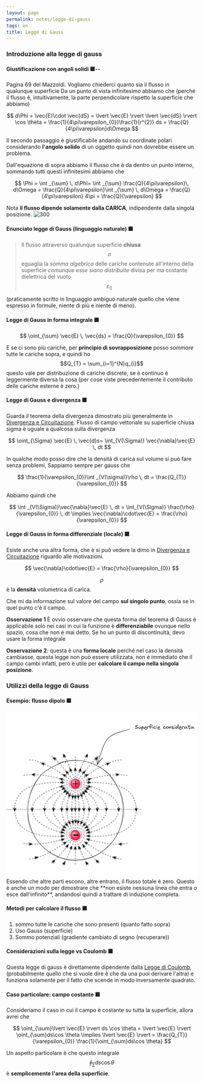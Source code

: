 ```yaml
---
layout: page
permalink: notes/legge-di-gauss
tags: en
title: Legge di Gauss
---
```


### Introduzione alla legge di gauss

#### Giustificazione con angoli solidi 🟨--
Pagina 69 del Mazzoldi.
Vogliamo chiederci quanto sia il flusso in qualunque superficie
Da un punto di vista infinitesimo abbiamo che (perché il flusso è, intuitivamente, la parte perpendicolare rispetto la superficie che abbiamo)

$$
d\Phi = \vec{E}\cdot  \vec{dS} = \lvert \vec{E} \rvert \lvert \vec{dS} \rvert \cos \theta = \frac{1}{4\pi\varepsilon_{0}}\frac{1}{r^{2}} ds = \frac{Q}{4\pi\varepsilon}d\Omega 
$$

Il secondo passaggio è giustificabile andando su coordinate polari considerando **l'angolo solido** di un oggetto quindi non dovrebbe essere un problema.

Dall'equazione di sopra abbiamo il flusso che è da dentro un punto interno, sommando tutti questi infinitesimi abbiamo che

$$
\Phi = \int _{\sum} \, d\Phi= \int _{\sum}  \frac{Q}{4\pi\varepsilon}\, d\Omega =  \frac{Q}{4\pi\varepsilon}\int _{\sum}  \, d\Omega   = \frac{Q}{4\pi\varepsilon} 4\pi = \frac{Q}{\varepsilon}
$$

Nota **il flusso dipende solamente dalla CARICA**, indipendente dalla singola posizione.
![ 300](/notes/campo-elettrico-1696844095493.jpeg-)




#### Enunciato legge di Gauss (linguaggio naturale) 🟩

> Il flusso attraverso qualunque superficie **chiusa** $$\sigma$$ eguaglia la *somma algebrica* delle cariche contenute all'interno della superficie *comunque esse siano distribuite* divisa per ma costante dielettrica del vuoto $$\varepsilon_{0}$$

(praticamente scritto in linguaggio ambiguo naturale quello che viene espresso in formule, niente di più e niente di meno).


#### Legge di Gauss in forma integrale 🟩


$$
\oint_{\sum} \vec{E} \, \vec{ds} = \frac{Q}{\varepsilon_{0}} 
$$


E se ci sono più cariche, per **principio di sovrapposizione** posso *sommare* tutte le cariche sopra, e quindi ho $$Q_{T} = \sum_{i=1}^{N}q_{i}$$ questo vale per distribuzione di cariche discrete, se è continuo è leggermente diversa la cosa (per cose viste precedentemente il contributo delle cariche esterne è zero.)


#### Legge di Gauss e divergenza 🟩
Guarda il teorema della divergenza dimostrato più generalmente in [Divergenza e Circuitazione](/notes/divergenza-e-circuitazione).
Flusso di campo vettoriale su superficie chiusa sigma è  uguale a qualcosa sulla divergenza 


$$
\oint_{\Sigma} \vec{E} \, \vec{d}s= \int_{V(\Sigma)} \vec{\nabla}\vec{E} \, dt 
$$


In qualche modo posso dire che la densità di carica sul volume si può fare senza problemi,
Sappiamo sempre per gauss che 


$$
\frac{1}{\varepsilon_{0}}\int _{V(\sigma)}\rho \, dt = \frac{Q_{T}}{\varepsilon_{0}} 
$$

Abbiamo quindi che 

$$
\int _{V(\Sigma)}\vec{\nabla}\vec{E} \, dt  = \int_{V(\Sigma)} \frac{\rho}{\varepsilon_{0}} \, dt \implies \vec{\nabla}\cdot\vec{E} = \frac{\rho}{\varepsilon_{0}}
$$




#### Legge di Gauss in forma differenziale (locale) 🟩

Esiste anche una altra forma, che è si può vedere la dimo in [Divergenza e Circuitazione](/notes/divergenza-e-circuitazione) riguardo alle motivazioni.

$$
\vec{\nabla}\cdot\vec{E} = \frac{\rho}{\varepsilon_{0}}
$$

$$\rho$$ è la **densità** volumetrica di carica.

Che mi da informazione sul valore del campo **sul singolo punto**, ossia se in quel punto c'è il campo.

**Osservazione 1** È ovvio osservare che questa forma del teorema di Gauss è applicabile solo nei casi in cui la funzione è **differenziabile** ovunque nello spazio, cosa che non è mai detto. Se ho un punto di discontinuità, devo usare la forma integrale

**Osservazione 2**: questa è una **forma locale** perché nel caso la densità cambiasse, questa legge non può essere utilizzata, non è immediato che il campo cambi infatti, però è utile per **calcolare il campo nella singola posizione**.
### Utilizzi della legge di Gauss
#### Esempio: flusso dipolo 🟩
<img src="/images/notes/Campo elettrico-1696844464868.jpeg" alt="Campo elettrico-1696844464868">
Essendo che altre parti escono, altre entrano, il flusso totale è zero.
Questo è anche un modo per dimostrare che **non esiste nessuna linea che entra o esce dall'infinito**, andandosi quindi a trattare di induzione completa.

#### Metodi per calcolare il flusso 🟩
1. sommo tutte le cariche che sono presenti (quanto fatto sopra)
2. Uso Gauss (superficie)
3. Sommo potenziali (gradiente cambiato di segno (recuperare))

#### Considerazioni sulla legge vs Coulomb 🟩
Questa legge di gauss è direttamente dipendente dalla [Legge di Coulomb](/notes/legge-di-coulomb), (probabilmente quello che si vuole dire è che da una puoi derivare l'altra) e funziona solamente per il fatto che scende in modo inversamente quadrato.
#### Caso particolare: campo costante 🟩
Consideriamo il caso in cui il campo è costante su tutta la superficie, allora avrei che

$$
\oint_{\sum}\lvert  \vec{E} \rvert ds \cos \theta = \lvert \vec{E} \rvert \oint_{\sum}ds\cos \theta \implies \lvert \vec{E} \rvert = \frac{Q_{T}}{\varepsilon_{0}} \frac{1}{\oint_{\sum}ds\cos \theta}
$$

Un aspetto particolare è che questo integrale $$\oint_{\sum}ds \cos \theta$$ è **semplicemente l'area della superficie**.